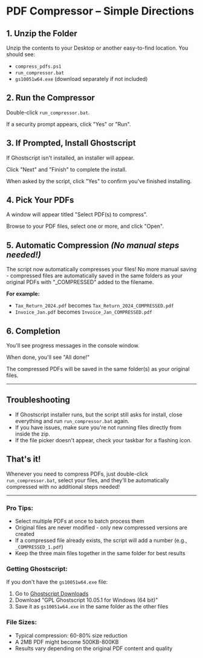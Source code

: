# PDF Compressor – Simple Directions

## **1. Unzip the Folder**
Unzip the contents to your Desktop or another easy-to-find location.
You should see:
- `compress_pdfs.ps1`
- `run_compressor.bat`
- `gs10051w64.exe` (download separately if not included)

## **2. Run the Compressor**
Double-click `run_compressor.bat`.

If a security prompt appears, click "Yes" or "Run".

## **3. If Prompted, Install Ghostscript**
If Ghostscript isn't installed, an installer will appear.

Click "Next" and "Finish" to complete the install.

When asked by the script, click "Yes" to confirm you've finished installing.

## **4. Pick Your PDFs**
A window will appear titled "Select PDF(s) to compress".

Browse to your PDF files, select one or more, and click "Open".

## **5. Automatic Compression** *(No manual steps needed!)*

The script now automatically compresses your files! No more manual saving - compressed files are automatically saved in the same folders as your original PDFs with "_COMPRESSED" added to the filename.

**For example:**
- `Tax_Return_2024.pdf` becomes `Tax_Return_2024_COMPRESSED.pdf`
- `Invoice_Jan.pdf` becomes `Invoice_Jan_COMPRESSED.pdf`

## **6. Completion**
You'll see progress messages in the console window.

When done, you'll see "All done!"

The compressed PDFs will be saved in the same folder(s) as your original files.

---

## **Troubleshooting**
- If Ghostscript installer runs, but the script still asks for install, close everything and run `run_compressor.bat` again.
- If you have issues, make sure you're not running files directly from inside the zip.
- If the file picker doesn't appear, check your taskbar for a flashing icon.

## **That's it!**
Whenever you need to compress PDFs, just double-click `run_compressor.bat`, select your files, and they'll be automatically compressed with no additional steps needed!

---

### **Pro Tips:**
- Select multiple PDFs at once to batch process them
- Original files are never modified - only new compressed versions are created
- If a compressed file already exists, the script will add a number (e.g., `_COMPRESSED_1.pdf`)
- Keep the three main files together in the same folder for best results

### **Getting Ghostscript:**
If you don't have the `gs10051w64.exe` file:
1. Go to [Ghostscript Downloads](https://www.ghostscript.com/download/gsdnld.html)
2. Download "GPL Ghostscript 10.05.1 for Windows (64 bit)"
3. Save it as `gs10051w64.exe` in the same folder as the other files

### **File Sizes:**
- Typical compression: 60-80% size reduction
- A 2MB PDF might become 500KB-800KB
- Results vary depending on the original PDF content and quality